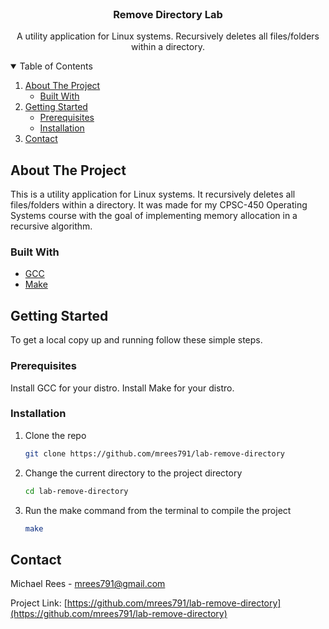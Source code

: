 <!-- PROJECT SHIELDS -->
<!--
*** I'm using markdown "reference style" links for readability.
*** Reference links are enclosed in brackets [ ] instead of parentheses ( ).
*** See the bottom of this document for the declaration of the reference variables
*** for contributors-url, forks-url, etc. This is an optional, concise syntax you may use.
*** https://www.markdownguide.org/basic-syntax/#reference-style-links
-->



<!-- PROJECT LOGO -->
<br />
<p align="center">

  <h3 align="center">Remove Directory Lab</h3>

  <p align="center">
    A utility application for Linux systems. Recursively deletes all files/folders within a directory.
  </p>
</p>



<!-- TABLE OF CONTENTS -->
<details open="open">
  <summary>Table of Contents</summary>
  <ol>
    <li>
      <a href="#about-the-project">About The Project</a>
      <ul>
        <li><a href="#built-with">Built With</a></li>
      </ul>
    </li>
    <li>
      <a href="#getting-started">Getting Started</a>
      <ul>
        <li><a href="#prerequisites">Prerequisites</a></li>
        <li><a href="#installation">Installation</a></li>
      </ul>
    </li>
    <li><a href="#contact">Contact</a></li>
  </ol>
</details>



<!-- ABOUT THE PROJECT -->
## About The Project

This is a utility application for Linux systems. It recursively deletes all files/folders within a directory. It was made for my CPSC-450 Operating Systems course with the goal of implementing memory allocation in a recursive algorithm.

### Built With

* [GCC](https://gcc.gnu.org/)
* [Make](http://manpages.ubuntu.com/manpages/cosmic/man1/make.1.html)

<!-- GETTING STARTED -->
## Getting Started

To get a local copy up and running follow these simple steps.

### Prerequisites

Install GCC for your distro.
Install Make for your distro.

### Installation

1. Clone the repo
    ```sh
    git clone https://github.com/mrees791/lab-remove-directory
    ```
2. Change the current directory to the project directory
    ```sh
    cd lab-remove-directory
    ```
3. Run the make command from the terminal to compile the project
    ```sh
    make
    ```

<!-- CONTACT -->
## Contact

Michael Rees - mrees791@gmail.com

Project Link: [https://github.com/mrees791/lab-remove-directory](https://github.com/mrees791/lab-remove-directory)
